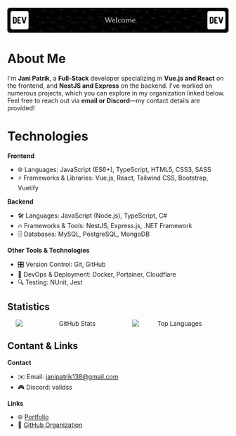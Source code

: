 ![header](./header.png)

# About Me

I'm **Jani Patrik**, a **Full-Stack** developer specializing in **Vue.js and React** on the frontend, and **NestJS and Express** on the backend. I've worked on numerous projects, which you can explore in my organization linked below. Feel free to reach out via **email or Discord**—my contact details are provided! 

# Technologies
**Frontend**
- 🌐 Languages: JavaScript (ES6+), TypeScript, HTML5, CSS3, SASS
- ⚡ Frameworks & Libraries: Vue.js, React, Tailwind CSS, Bootstrap, Vuetify

**Backend**
- 🛠 Languages: JavaScript (Node.js), TypeScript, C#
- 🔥 Frameworks & Tools: NestJS, Express.js, .NET Framework
- 🗄 Databases: MySQL, PostgreSQL, MongoDB

**Other Tools & Technologies**
- 🎛 Version Control: Git, GitHub
- 🐳 DevOps & Deployment: Docker, Portainer, Cloudflare
- 🔍 Testing: NUnit, Jest

## Statistics

<div align="center" style="display: flex; justify-content: center;">
  <img src="https://github-readme-stats.vercel.app/api?username=OHOKs&show_icons=true&theme=dark" alt="GitHub Stats" width="52.5%">
  <img src="https://github-readme-stats.vercel.app/api/top-langs/?username=OHOKs&layout=compact&theme=dark" alt="Top Languages" width="40%">
</div>

## Contant & Links

**Contact**
- ✉️ Email: janipatrik138@gmail.com
- 🎮 Discord: validss

**Links**
- 🌐 [Portfolio](https://example.com)
- 📂 [GitHub Organization](https://github.com/Valid-Hub)
